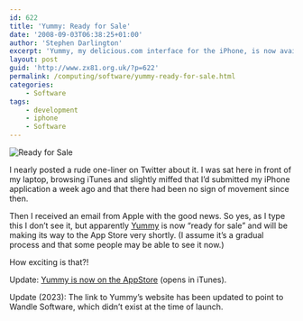```yaml
---
id: 622
title: 'Yummy: Ready for Sale'
date: '2008-09-03T06:38:25+01:00'
author: 'Stephen Darlington'
excerpt: 'Yummy, my delicious.com interface for the iPhone, is now available.'
layout: post
guid: 'http://www.zx81.org.uk/?p=622'
permalink: /computing/software/yummy-ready-for-sale.html
categories:
    - Software
tags:
    - development
    - iphone
    - Software
---
```


![Ready for Sale](https://i0.wp.com/www.zx81.org.uk/wp-content/uploads/2008/09/picture-1.png?resize=348%2C113 "Ready for Sale")

I nearly posted a rude one-liner on Twitter about it. I was sat here in front of my laptop, browsing iTunes and slightly miffed that I’d submitted my iPhone application a week ago and that there had been no sign of movement since then.

Then I received an email from Apple with the good news. So yes, as I type this I don’t see it, but apparently [Yummy](https://www.wandlesoftware.com/yummy) is now “ready for sale” and will be making its way to the App Store very shortly. (I assume it’s a gradual process and that some people may be able to see it now.)

How exciting is that?!

Update: [Yummy is now on the AppStore](http://phobos.apple.com/WebObjects/MZStore.woa/wa/viewSoftware?id=289374576&mt=8) (opens in iTunes).

Update (2023): The link to Yummy’s website has been updated to point to Wandle Software, which didn’t exist at the time of launch.
